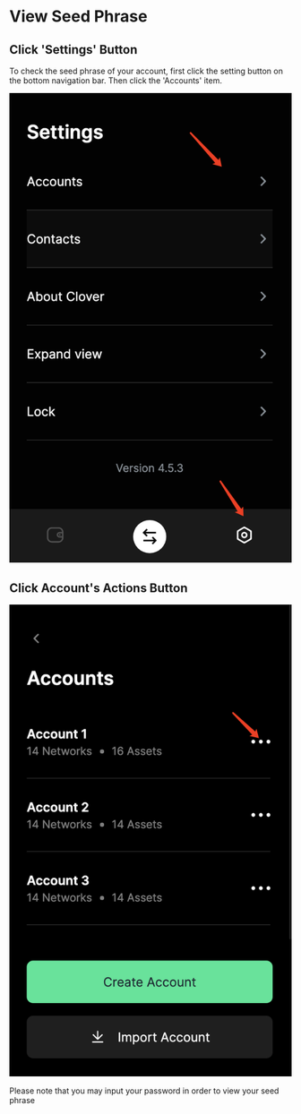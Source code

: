 # View Seed Phrase

## Click 'Settings' Button

To check the seed phrase of your account, first click the setting button on the bottom navigation bar. Then click the 'Accounts' item.

![](<../../.gitbook/assets/image (94).png>)

## Click Account's Actions Button

![](<../../.gitbook/assets/image (97).png>)

Please note that you may input your password in order to view your seed phrase

##
